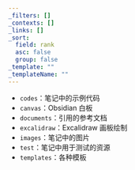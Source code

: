 ```yaml
---
_filters: []
_contexts: []
_links: []
_sort:
  field: rank
  asc: false
  group: false
_template: ""
_templateName: ""
---
```


- `codes`：笔记中的示例代码
- `canvas`：Obsidian 白板
- `documents`：引用的参考文档
- `excalidraw`：Excalidraw 画板绘制
- `images`：笔记中的图片
- `test`：笔记中用于测试的资源
- `templates`：各种模板